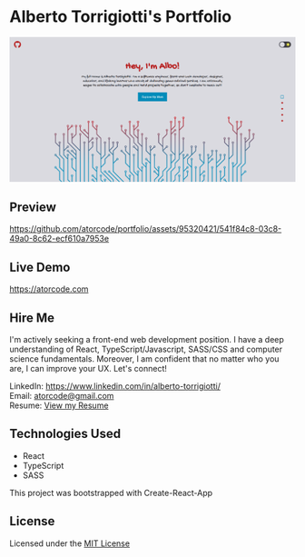 # Alberto Torrigiotti's Portfolio

<img width="800" src="./src/assets/portfolio-project-image1.png" alt="Portfolio's introduction section image">

## Preview

https://github.com/atorcode/portfolio/assets/95320421/541f84c8-03c8-49a0-8c62-ecf610a7953e

## Live Demo

https://atorcode.com

## Hire Me

I'm actively seeking a front-end web development position. I have a deep understanding of React, TypeScript/Javascript, SASS/CSS and computer science fundamentals. Moreover, I am confident that no matter who you are, I can improve your UX. Let's connect!

LinkedIn: https://www.linkedin.com/in/alberto-torrigiotti/ <br>
Email: [atorcode@gmail.com](mailto:atorcode@gmail.com) <br>
Resume: [View my Resume](https://drive.google.com/file/d/1ZUCYq9eOPNlWIcj4H0Ep66J_Qx_By5Ul/view?usp=sharing)

## Technologies Used

- React
- TypeScript
- SASS

This project was bootstrapped with Create-React-App

## License

Licensed under the [MIT License](LICENSE)
